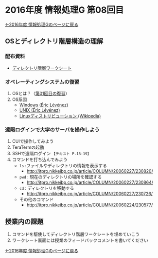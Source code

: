 #  2016年度 情報処理G 第08回目

[←2016年度 情報処理Gのページに戻る](#!lecture/2016infoG.md)

##  OSとディレクトリ階層構造の理解

### 配布資料

- [ディレクトリ階層ワークシート](08/DirectoryWorksheet.pdf)

### オペレーティングシステムの復習

1. OSとは？（[第01回目の復習](01.md)）
2. OS系図
	- [Windows (Éric Lévénez)](http://www.levenez.com/windows/)
	- [UNIX (Éric Lévénez)](http://www.levenez.com/unix/)
	- [Linuxディストリビューション (Wikipedia)](https://ja.wikipedia.org/wiki/Linux%E3%83%87%E3%82%A3%E3%82%B9%E3%83%88%E3%83%AA%E3%83%93%E3%83%A5%E3%83%BC%E3%82%B7%E3%83%A7%E3%83%B3)

### 遠隔ログインで大学のサーバを操作しよう

1. CUIで操作してみよう
2. TeraTermの起動
3. SSHで遠隔ログイン `【テキスト P.18-19】`
4. コマンドを打ち込んでみよう
	- `ls` :ファイルやディレクトリの情報を表示する
		- http://itpro.nikkeibp.co.jp/article/COLUMN/20060227/230820/
	- `pwd` : 現在のディレクトリの場所を確認する
		- http://itpro.nikkeibp.co.jp/article/COLUMN/20060227/230864/
	- `cd` : ディレクトリを移動する
		- http://itpro.nikkeibp.co.jp/article/COLUMN/20060227/230726/
	- その他のコマンド
		- http://itpro.nikkeibp.co.jp/article/COLUMN/20060224/230577/

## 授業内の課題

1. コマンドを駆使してディレクトリ階層ワークシートを埋めていこう
2. ワークシート裏面には授業のフィードバックコメントを書いてください


[←2016年度 情報処理Gのページに戻る](#!lecture/2016infoG.md)